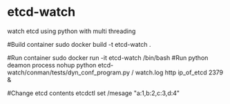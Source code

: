 # etcd-watch
watch etcd using python with multi threading

#Build container
sudo docker build -t etcd-watch .

#Run container
sudo docker run -it  etcd-watch /bin/bash
#Run python deamon process
nohup python etcd-watch/conman/tests/dyn_conf_program.py / watch.log http ip_of_etcd 2379 &

#Change etcd contents
etcdctl set /mesage "a:1,b:2,c:3,d:4"
